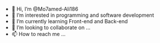 - 👋 Hi, I’m @Mo7amed-Ali186
- 👀 I’m interested in programming and software development 
- 🌱 I’m currently learning Front-end and Back-end 
- 💞️ I’m looking to collaborate on ...
- 📫 How to reach me ...

<!---
Mo7amed-Ali186/Mo7amed-Ali186 is a ✨ special ✨ repository because its `README.md` (this file) appears on your GitHub profile.
You can click the Preview link to take a look at your changes.
--->
